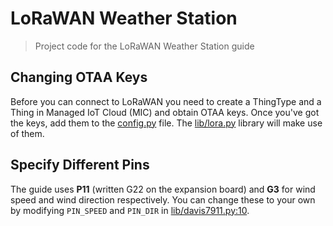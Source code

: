 # LoRaWAN Weather Station

> Project code for the LoRaWAN Weather Station guide

## Changing OTAA Keys

Before you can connect to LoRaWAN you need to create a ThingType and a Thing in Managed IoT Cloud (MIC) and obtain OTAA keys. Once you've got the keys, add them to the [config.py](https://github.com/TelenorStartIoT/lorawan-weather-station/blob/master/config.py) file. The [lib/lora.py](https://github.com/TelenorStartIoT/lorawan-weather-station/blob/master/lib/lora.py) library will make use of them.

## Specify Different Pins

The guide uses **P11** (written G22 on the expansion board) and **G3** for wind speed and wind direction respectively.
You can change these to your own by modifying `PIN_SPEED` and `PIN_DIR` in [lib/davis7911.py:10](https://github.com/TelenorStartIoT/lorawan-weather-station/blob/master/lib/davis7911.py#L10).
